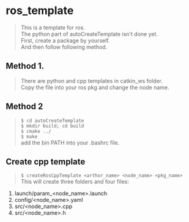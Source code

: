 # ros_template

> This is a template for ros.  
> The python part of autoCreateTemplate isn't done yet.  
> First, create a package by yourself.  
> And then follow following method.  

## Method 1.
> There are python and cpp templates in catkin_ws folder.  
> Copy the file into your ros pkg and change the node name.  

## Method 2
> `$ cd autoCreateTemplate`  
> `$ mkdir build; cd build`  
> `$ cmake ../`  
> `$ make`  
> add the bin PATH into your .bashrc file.  

## Create cpp template
> `$ createRosCppTemplate <arthor_name> <node_name> <pkg_name>`  
> This will create three folders and four files:   
1. launch/param_<node_name>.launch 
2. config/<node_name>.yaml 
3. src/<node_name>.cpp 
4. src/<node_name>.h 
